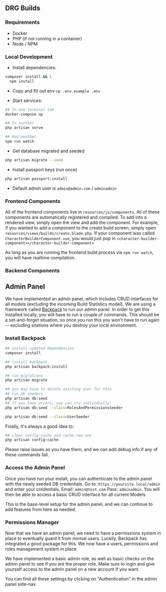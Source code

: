 
## DRG Builds

### Requirements

- Docker
- PHP (if not running in a container)
- Node / NPM

### Local Development

- Install dependencies: 

```bash
composer install && \
  npm install
```

- Copy and fill out env `cp .env.example .env`

- Start services:

```bash
## In one terminal tab
docker-compose up

## In another
php artisan serve

## And another
npm run watch
```

- Get database migrated and seeded

```bash
php artisan migrate --seed
```

- Install passport keys (run once)

```bash
php artisan passport:install
```

- Default admin user is `admin@admin.com` / `adminadmin`

### Frontend Components

All of the frontend components live in `resources/js/components`. All of these components are automatically
registered and compiled. To add into a rendered view, simply open the view and add the component. For example, if
you wanted to add a component to the create build screen, simply open `resources/views/builds/create.blade.php`. If
your component was called `CharacterBuilderComponent.vue`, you would just pop in
`<character-builder-component></character-builder-component>`

As long as you are running the frontend build process via `npm run watch`, you will have realtime compilation.

### Backend Components

## Admin Panel
We have implemented an admin panel, which includes CRUD interfaces for all models (excluding the incoming Build Statistics model). We are using a framework called [Backpack](https://backpackforlaravel.com/docs/4.1/introduction) to run our admin panel. In order to get this installed locally, you will have to run a couple of commands. This should be a set-and-forget situation, so once you run this you won't have to run again -- excluding sitations where you destroy your local environment.

### Install Backpack

```bash
## install updated dependencies
composer install

## install backpack
php artisan backpack:install

## run migrations
php artisan migrate

## you may have to delete existing user for this
## run db seeders
php artisan db:seed
## if you have errors, you can try individually:
php artisan db:seed --class=RolesAndPermissionsSeeder

php artisan db:seed --class=UserSeeder
```

Finally, it's always a good idea to:
```bash
## clear config cache and cache new one
php artisan config:cache
```


Please raise issues as you have them, and we can add debug info if any of these commands fail.

### Access the Admin Panel
Once you have run your install, you can authenticate to the admin panel with the newly seeded DB credentials. Go to: `https://yoursite.local/admin` and enter your credentials, Email: `admin@test.com` Pass: `adminadmin`. You will then be able to access a basic CRUD interface for all current Models.

This is the base-level setup for the admin panel, and we can continue to add features from here as needed.

### Permissions Manager
Now that we have an admin panel, we need to have a permissions system in place to eventually guard it from normal users. Luckily, Backpack has integrated a good package for this. We now have a users, permissions and roles management system in place. 

We have implemented a basic admin role, as well as basic checks on the admin panel to see if you are the proper role. Make sure to login and give yourself access to the admin panel on a new account if you want.

You can find all these settings by clicking on "Authentication" in the admin panel side-nav.

